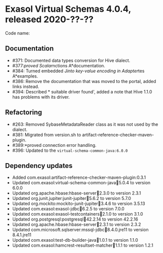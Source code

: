 # Exasol Virtual Schemas 4.0.4, released 2020-??-??

Code name:

## Documentation

* #371: Documented data types conversion for Hive dialect.
* #377:*proved Scalar*nctions A*documentation.
* #384: Turned embedded J*into key-value encoding in Adapter*tes A*examples.
* #386: Remove the documentation that was moved to the portal, added links instead.
* #394: Described * suitable driver found', added a note that Hive 1.1.0 has problems with its driver.

## Refactoring

* #263: Removed SybaseMetadataReader class as it was not used by the dialect.
* #381: Migrated from version.sh to artifact-reference-checker-maven-plugin.
* #389:*proved connection error handling.
* #396: Updated to the `virtual-schema-common-java:6.0.0`

## Dependency updates

* Added com.exasol:artifact-reference-checker-maven-plugin:0.3.1
* Updated com.exasol:virtual-schema-common-java:jar:5.0.4 to version 6.0.0
* Updated org.apache.hbase:hbase-server:jar:2.3.0 to version 2.3.1
* Updated org.junit.jupiter:junit-jupiter:jar:5.6.2 to version 5.7.0
* Updated org.mockito:mockito-junit-jupiter:jar:3.4.6 to version 3.5.13
* Updated com.exasol:exasol-jdbc:jar:6.2.5 to version 7.0.0
* Updated com.exasol:exasol-testcontainers:jar:2.1.0 to version 3.1.0
* Updated org.postgresql:postgresql:jar:42.2.14 to version 42.2.16
* Updated org.apache.hbase:hbase-server:jar:2.3.1 to version 2.3.2
* Updated com.microsoft.sqlserver:mssql-jdbc:jar:8.4.0.jre11 to version 8.4.1.jre11
* Updated com.exasol:test-db-builder-java:jar:1.0.1 to version 1.1.0
* Updated com.exasol:hamcrest-resultset-matcher:jar:1.1.1 to version 1.2.1